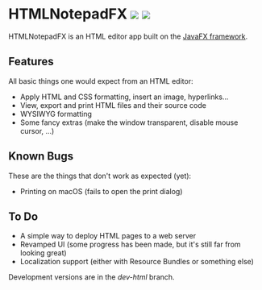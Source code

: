 # HTMLNotepadFX ![][versionBadge] ![][licenseBadge]

HTMLNotepadFX is an HTML editor app built on the [JavaFX framework](https://openjfx.io).

## Features

All basic things one would expect from an HTML editor:

- Apply HTML and CSS formatting, insert an image, hyperlinks...
- View, export and print HTML files and their source code
- WYSIWYG formatting
- Some fancy extras (make the window transparent, disable mouse cursor, ...)

## Known Bugs

These are the things that don't work as expected (yet):

- Printing on macOS (fails to open the print dialog)

## To Do

- A simple way to deploy HTML pages to a web server
- Revamped UI (some progress has been made, but it's still far from looking great)
- Localization support (either with Resource Bundles or something else)

Development versions are in the *dev-html* branch.

[licenseBadge]: https://img.shields.io/badge/license-MIT-brightgreen.svg
[versionBadge]: https://img.shields.io/badge/version-0.5-ee912e.svg
